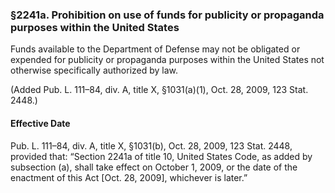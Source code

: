 ### §2241a. Prohibition on use of funds for publicity or propaganda purposes within the United States ###

Funds available to the Department of Defense may not be obligated or expended for publicity or propaganda purposes within the United States not otherwise specifically authorized by law.

(Added Pub. L. 111–84, div. A, title X, §1031(a)(1), Oct. 28, 2009, 123 Stat. 2448.)

#### Effective Date ####

Pub. L. 111–84, div. A, title X, §1031(b), Oct. 28, 2009, 123 Stat. 2448, provided that: “Section 2241a of title 10, United States Code, as added by subsection (a), shall take effect on October 1, 2009, or the date of the enactment of this Act [Oct. 28, 2009], whichever is later.”